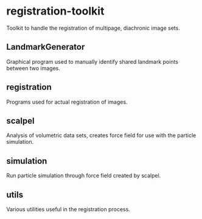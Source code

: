 registration-toolkit
====================

Toolkit to handle the registration of multipage, diachronic image sets.

LandmarkGenerator
-----------------

Graphical program used to manually identify shared landmark points between two images.

registration
------------

Programs used for actual registration of images.

scalpel
-------

Analysis of volumetric data sets, creates force field for use with the particle simulation.

simulation
----------

Run particle simulation through force field created by scalpel.

utils
-----

Various utilities useful in the registration process.
